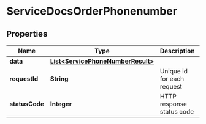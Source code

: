 

# ServiceDocsOrderPhonenumber


## Properties

| Name | Type | Description | Notes |
|------------ | ------------- | ------------- | -------------|
|**data** | [**List&lt;ServicePhoneNumberResult&gt;**](ServicePhoneNumberResult.md) |  |  [optional] |
|**requestId** | **String** | Unique id for each request |  [optional] |
|**statusCode** | **Integer** | HTTP response status code |  [optional] |




